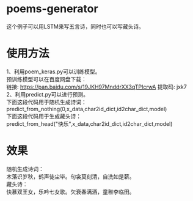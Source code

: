 # poems-generator
这个例子可以用LSTM来写五言诗，同时也可以写藏头诗。  

# 使用方法
1、利用poem_keras.py可以训练模型。  
预训练模型可以在百度网盘下载：  
链接: https://pan.baidu.com/s/19JKH97MnddrXX3qTPIcrwA 提取码: jxk7  
2、利用predict.py可以进行预测。  
下面这段代码用于随机生成诗词：  
predict_from_nothing(0,x_data,char2id_dict,id2char_dict,model)  
下面这段代码用于生成藏头诗：  
predict_from_head("快乐",x_data,char2id_dict,id2char_dict,model)  
# 效果
随机生成诗词：  
木落识岁秋，鹤声徒尘毕。句衾莫刻清，自洗如是薪。  
藏头诗：  
快慕双王女，乐吟七女歌。欠衰春满酒，童稚李临田。
